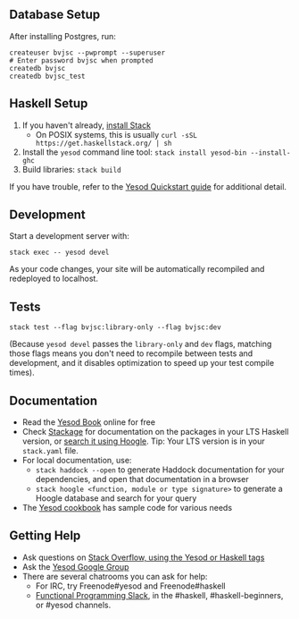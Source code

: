 ## Database Setup

After installing Postgres, run:

```
createuser bvjsc --pwprompt --superuser
# Enter password bvjsc when prompted
createdb bvjsc
createdb bvjsc_test
```

## Haskell Setup

1. If you haven't already, [install Stack](https://haskell-lang.org/get-started)
	* On POSIX systems, this is usually `curl -sSL https://get.haskellstack.org/ | sh`
2. Install the `yesod` command line tool: `stack install yesod-bin --install-ghc`
3. Build libraries: `stack build`

If you have trouble, refer to the [Yesod Quickstart guide](https://www.yesodweb.com/page/quickstart) for additional detail.

## Development

Start a development server with:

```
stack exec -- yesod devel
```

As your code changes, your site will be automatically recompiled and redeployed to localhost.

## Tests

```
stack test --flag bvjsc:library-only --flag bvjsc:dev
```

(Because `yesod devel` passes the `library-only` and `dev` flags, matching those flags means you don't need to recompile between tests and development, and it disables optimization to speed up your test compile times).

## Documentation

* Read the [Yesod Book](https://www.yesodweb.com/book) online for free
* Check [Stackage](http://stackage.org/) for documentation on the packages in your LTS Haskell version, or [search it using Hoogle](https://www.stackage.org/lts/hoogle?q=). Tip: Your LTS version is in your `stack.yaml` file.
* For local documentation, use:
	* `stack haddock --open` to generate Haddock documentation for your dependencies, and open that documentation in a browser
	* `stack hoogle <function, module or type signature>` to generate a Hoogle database and search for your query
* The [Yesod cookbook](https://github.com/yesodweb/yesod-cookbook) has sample code for various needs

## Getting Help

* Ask questions on [Stack Overflow, using the Yesod or Haskell tags](https://stackoverflow.com/questions/tagged/yesod+haskell)
* Ask the [Yesod Google Group](https://groups.google.com/forum/#!forum/yesodweb)
* There are several chatrooms you can ask for help:
	* For IRC, try Freenode#yesod and Freenode#haskell
	* [Functional Programming Slack](https://fpchat-invite.herokuapp.com/), in the #haskell, #haskell-beginners, or #yesod channels.
